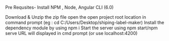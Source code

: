 Pre Requsites- Install NPM , Node, Angular CLI (6.0)

Download & Unzip the zip file
open the open project root location in command prompt (eg : cd C:/Users/Desktop/shiping-label-maker)
Install the dependency module by using npm i
Start the server using npm start/npm serve
URL will displayed in cmd prompt (or use localhost:4200)
